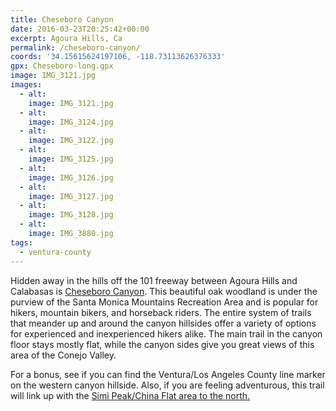 ```yaml
---
title: Cheseboro Canyon
date: 2016-03-23T20:25:42+00:00
excerpt: Agoura Hills, Ca
permalink: /cheseboro-canyon/
coords: '34.15615624197106, -118.73113626376333'
gpx: Cheseboro-long.gpx
image: IMG_3121.jpg
images:
  - alt: 
    image: IMG_3121.jpg
  - alt: 
    image: IMG_3124.jpg
  - alt: 
    image: IMG_3122.jpg
  - alt: 
    image: IMG_3125.jpg
  - alt: 
    image: IMG_3126.jpg
  - alt: 
    image: IMG_3127.jpg
  - alt: 
    image: IMG_3128.jpg
  - alt: 
    image: IMG_3880.jpg
tags:
  - ventura-county
---
```

Hidden away in the hills off the 101 freeway between Agoura Hills and Calabasas is <a href="http://www.nps.gov/samo/planyourvisit/cheeseboropalocomado.htm">Cheseboro Canyon</a>. This beautiful oak woodland is under the purview of the Santa Monica Mountains Recreation Area and is popular for hikers, mountain bikers, and horseback riders. The entire system of trails that meander up and around the canyon hillsides offer a variety of options for experienced and inexperienced hikers alike. The main trail in the canyon floor stays mostly flat, while the canyon sides give you great views of this area of the Conejo Valley.

For a bonus, see if you can find the Ventura/Los Angeles County line marker on the western canyon hillside. Also, if you are feeling adventurous, this trail will link up with the <a href="http://trailcoffee.net/china-flat-in-simi-valley/">Simi Peak/China Flat area to the north.</a>



